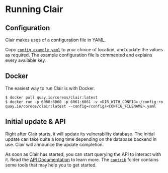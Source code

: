 # Running Clair

## Configuration

Clair makes uses of a configuration file in YAML.

Copy [`config.example.yaml`](../config.example.yaml) to your choice of location, and update the values as required.
The example configuration file is commented and explains every available key.

## Docker

The easiest way to run Clair is with Docker.

```
$ docker pull quay.io/coreos/clair:latest
$ docker run -p 6060:6060 -p 6061:6061 -v <DIR_WITH_CONFIG>:/config:ro quay.io/coreos/clair:latest --config=/config/<CONFIG_FILENAME>.yaml
```

## Initial update & API

Right after Clair starts, it will update its vulnerability database.
The initial update can take quite a long time depending on the database backend in use.
Clair will announce the update completion.

As soon as Clair has started, you can start querying the API to interact with it.
Read the [API Documentation](API.md) to learn more.
The [`contrib`](../contrib) folder contains some tools that may help you to get started.
